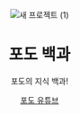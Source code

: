 <div align=center>

![새 프로젝트 (1)](https://github.com/grape82/GrapeWiki/assets/125660638/907745a7-53da-4fc7-978e-cd77fc562aa4)



# 포도 백과
포도의 지식 백과!


[포도 유튜브](https://github.com/grape82/GrapeWiki/blob/main/Wiki/Youtuber/grape82.md)
